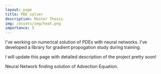 ```yaml
---
layout: page
title: PDE solver
description: Master Thesis
img: /assets/img/heat.png
importance: 5
---
```



I've working on numerical solution of PDEs with neural networks. I've developed a library for gradient propogation study during training.

I will update this page with detailed description of the project pretty soon!

<div class="row">
    <div class="col-sm mt-3 mt-md-0">
        <img class="img-fluid rounded z-depth-1" src="{{ '/assets/img/advection_anim.gif' | relative_url }}" alt="" title="example image"/>
    </div>
</div>
<div class="caption">
    Neural Network finding solution of Advection Equation.
</div>
